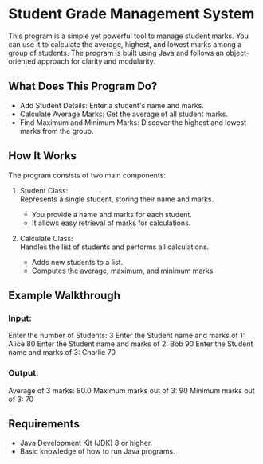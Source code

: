 # Student Grade Management System

This program is a simple yet powerful tool to manage student marks. You can use it to calculate the average, highest, and lowest marks among a group of students. The program is built using Java and follows an object-oriented approach for clarity and modularity.

## What Does This Program Do?

- Add Student Details: Enter a student's name and marks.
- Calculate Average Marks: Get the average of all student marks.
- Find Maximum and Minimum Marks: Discover the highest and lowest marks from the group.

## How It Works

The program consists of two main components:

1. Student Class:  
   Represents a single student, storing their name and marks.  
   - You provide a name and marks for each student.
   - It allows easy retrieval of marks for calculations.

2. Calculate Class:  
   Handles the list of students and performs all calculations.  
   - Adds new students to a list.
   - Computes the average, maximum, and minimum marks.

## Example Walkthrough

### Input:
Enter the number of Students: 3
Enter the Student name and marks of 1: Alice 80
Enter the Student name and marks of 2: Bob 90
Enter the Student name and marks of 3: Charlie 70

### Output:
Average of 3 marks: 80.0
Maximum marks out of 3: 90
Minimum marks out of 3: 70


## Requirements

- Java Development Kit (JDK) 8 or higher.
- Basic knowledge of how to run Java programs.
